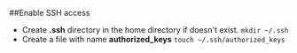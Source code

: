 ##Enable SSH access

* Create **.ssh** directory in the home directory if doesn't exist.
       ```
       mkdir ~/.ssh
       ```
* Create a file with name **authorized\_keys**
       ```
       touch ~/.ssh/authorized_keys
       ```
